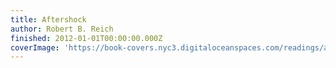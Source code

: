 ```yaml
---
title: Aftershock
author: Robert B. Reich
finished: 2012-01-01T00:00:00.000Z
coverImage: 'https://book-covers.nyc3.digitaloceanspaces.com/readings/aftershock-01.jpg'
---
```

